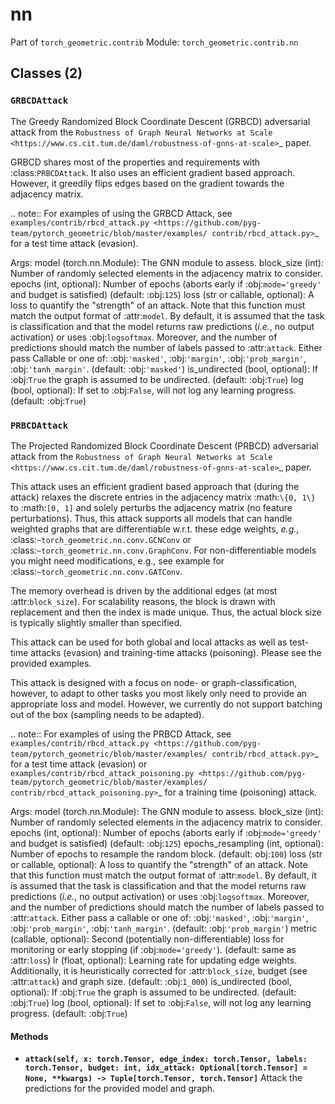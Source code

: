 # nn

Part of `torch_geometric.contrib`
Module: `torch_geometric.contrib.nn`

## Classes (2)

### `GRBCDAttack`

The Greedy Randomized Block Coordinate Descent (GRBCD) adversarial
attack from the `Robustness of Graph Neural Networks at Scale
<https://www.cs.cit.tum.de/daml/robustness-of-gnns-at-scale>`_ paper.

GRBCD shares most of the properties and requirements with
:class:`PRBCDAttack`. It also uses an efficient gradient based approach.
However, it greedily flips edges based on the gradient towards the
adjacency matrix.

.. note::
    For examples of using the GRBCD Attack, see
    `examples/contrib/rbcd_attack.py
    <https://github.com/pyg-team/pytorch_geometric/blob/master/examples/
    contrib/rbcd_attack.py>`_
    for a test time attack (evasion).

Args:
    model (torch.nn.Module): The GNN module to assess.
    block_size (int): Number of randomly selected elements in the
        adjacency matrix to consider.
    epochs (int, optional): Number of epochs (aborts early if
        :obj:`mode='greedy'` and budget is satisfied) (default: :obj:`125`)
    loss (str or callable, optional): A loss to quantify the "strength" of
        an attack. Note that this function must match the output format of
        :attr:`model`. By default, it is assumed that the task is
        classification and that the model returns raw predictions (*i.e.*,
        no output activation) or uses :obj:`logsoftmax`. Moreover, and the
        number of predictions should match the number of labels passed to
        :attr:`attack`. Either pass Callable or one of: :obj:`'masked'`,
        :obj:`'margin'`, :obj:`'prob_margin'`, :obj:`'tanh_margin'`.
        (default: :obj:`'masked'`)
    is_undirected (bool, optional): If :obj:`True` the graph is
        assumed to be undirected. (default: :obj:`True`)
    log (bool, optional): If set to :obj:`False`, will not log any learning
        progress. (default: :obj:`True`)

### `PRBCDAttack`

The Projected Randomized Block Coordinate Descent (PRBCD) adversarial
attack from the `Robustness of Graph Neural Networks at Scale
<https://www.cs.cit.tum.de/daml/robustness-of-gnns-at-scale>`_ paper.

This attack uses an efficient gradient based approach that (during the
attack) relaxes the discrete entries in the adjacency matrix
:math:`\{0, 1\}` to :math:`[0, 1]` and solely perturbs the adjacency matrix
(no feature perturbations). Thus, this attack supports all models that can
handle weighted graphs that are differentiable w.r.t. these edge weights,
*e.g.*, :class:`~torch_geometric.nn.conv.GCNConv` or
:class:`~torch_geometric.nn.conv.GraphConv`. For non-differentiable models
you might need modifications, e.g., see example for
:class:`~torch_geometric.nn.conv.GATConv`.

The memory overhead is driven by the additional edges (at most
:attr:`block_size`). For scalability reasons, the block is drawn with
replacement and then the index is made unique. Thus, the actual block size
is typically slightly smaller than specified.

This attack can be used for both global and local attacks as well as
test-time attacks (evasion) and training-time attacks (poisoning). Please
see the provided examples.

This attack is designed with a focus on node- or graph-classification,
however, to adapt to other tasks you most likely only need to provide an
appropriate loss and model. However, we currently do not support batching
out of the box (sampling needs to be adapted).

.. note::
    For examples of using the PRBCD Attack, see
    `examples/contrib/rbcd_attack.py
    <https://github.com/pyg-team/pytorch_geometric/blob/master/examples/
    contrib/rbcd_attack.py>`_
    for a test time attack (evasion) or
    `examples/contrib/rbcd_attack_poisoning.py
    <https://github.com/pyg-team/pytorch_geometric/blob/master/examples/
    contrib/rbcd_attack_poisoning.py>`_
    for a training time (poisoning) attack.

Args:
    model (torch.nn.Module): The GNN module to assess.
    block_size (int): Number of randomly selected elements in the
        adjacency matrix to consider.
    epochs (int, optional): Number of epochs (aborts early if
        :obj:`mode='greedy'` and budget is satisfied) (default: :obj:`125`)
    epochs_resampling (int, optional): Number of epochs to resample the
        random block. (default: obj:`100`)
    loss (str or callable, optional): A loss to quantify the "strength" of
        an attack. Note that this function must match the output format of
        :attr:`model`. By default, it is assumed that the task is
        classification and that the model returns raw predictions (*i.e.*,
        no output activation) or uses :obj:`logsoftmax`. Moreover, and the
        number of predictions should match the number of labels passed to
        :attr:`attack`. Either pass a callable or one of: :obj:`'masked'`,
        :obj:`'margin'`, :obj:`'prob_margin'`, :obj:`'tanh_margin'`.
        (default: :obj:`'prob_margin'`)
    metric (callable, optional): Second (potentially
        non-differentiable) loss for monitoring or early stopping (if
        :obj:`mode='greedy'`). (default: same as :attr:`loss`)
    lr (float, optional): Learning rate for updating edge weights.
        Additionally, it is heuristically corrected for :attr:`block_size`,
        budget (see :attr:`attack`) and graph size. (default: :obj:`1_000`)
    is_undirected (bool, optional): If :obj:`True` the graph is
        assumed to be undirected. (default: :obj:`True`)
    log (bool, optional): If set to :obj:`False`, will not log any learning
        progress. (default: :obj:`True`)

#### Methods

- **`attack(self, x: torch.Tensor, edge_index: torch.Tensor, labels: torch.Tensor, budget: int, idx_attack: Optional[torch.Tensor] = None, **kwargs) -> Tuple[torch.Tensor, torch.Tensor]`**
  Attack the predictions for the provided model and graph.
